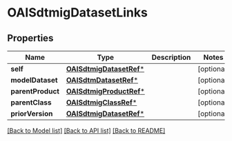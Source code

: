 # OAISdtmigDatasetLinks

## Properties
Name | Type | Description | Notes
------------ | ------------- | ------------- | -------------
**self** | [**OAISdtmigDatasetRef***](OAISdtmigDatasetRef.md) |  | [optional] 
**modelDataset** | [**OAISdtmDatasetRef***](OAISdtmDatasetRef.md) |  | [optional] 
**parentProduct** | [**OAISdtmigProductRef***](OAISdtmigProductRef.md) |  | [optional] 
**parentClass** | [**OAISdtmigClassRef***](OAISdtmigClassRef.md) |  | [optional] 
**priorVersion** | [**OAISdtmigDatasetRef***](OAISdtmigDatasetRef.md) |  | [optional] 

[[Back to Model list]](../README.md#documentation-for-models) [[Back to API list]](../README.md#documentation-for-api-endpoints) [[Back to README]](../README.md)


